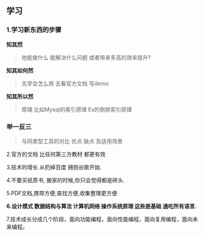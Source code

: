 

## 学习

### 1.学习新东西的步骤   

**知其然**

> 他能做什么  能解决什么问题  或者带来多高的效率提升?

**知其如何然** 

> 先学会怎么用    去看官方文档  写demo  

**知其所以然**

> 原理  比如Mysql的索引原理   Es的倒排索引原理

### 举一反三

> 与同类型工具的对比   优点 缺点 及适用场景

2.官方的文档 比任何第三方教材 都更有效

3.技术的增长 从扔掉百度  拥抱谷歌开始.

4.不要买纸质书, 搬家的时候,你只会觉得都是砖头.  

5.PDF文档,携带方便,查找方便,收集整理更方便

**6.设计模式  数据结构与算法  计算机网络  操作系统原理  这些是基础   通吃所有语言.**

7.技术成长分成几个阶段，面向功能编程，面向性能编程，面向复用编程，面向未来编程。


